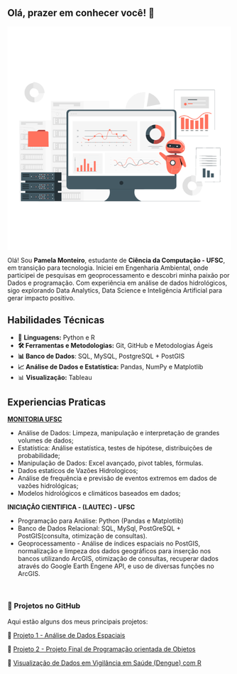 ## Olá, prazer em conhecer você! :wave:


<div align="center">
    <div style="display: flex; align-items: center;">
        <img src="img/Dados.gif">
    </div>
</div>



Olá! Sou **Pamela Monteiro**, estudante de **Ciência da Computação - UFSC**, em transição para tecnologia. Iniciei em Engenharia Ambiental, onde participei de pesquisas em geoprocessamento e descobri minha paixão por Dados e programação. Com experiência em análise de dados hidrológicos, sigo explorando Data Analytics, Data Science e Inteligência Artificial para gerar impacto positivo.

## Habilidades Técnicas 
- 📌 **Linguagens:** Python e R 
- **🛠 Ferramentas e Metodologias:** Git, GitHub e Metodologias Ágeis
- **📊 Banco de Dados**: SQL, MySQL, PostgreSQL + PostGIS
- **📈 Análise de Dados e Estatística:** Pandas, NumPy e Matplotlib 
- 📊 **Visualização:** Tableau  

## Experiencias Praticas 

[<b>  MONITORIA UFSC </b>](https://drive.google.com/file/d/1SaZKZqCLgirvBhReXTq4lTsuqOp3VVzn/view?usp=sharing)
  - Análise de Dados: Limpeza, manipulação e interpretação de grandes volumes de dados;
  - Estatística: Análise estatística, testes de hipótese, distribuições de probabilidade;
  - Manipulação de Dados: Excel avançado, pivot tables, fórmulas.
  - Dados estaticos de Vazões Hidrologicos;
  - Análise de frequência e previsão de eventos extremos em dados de vazões hidrológicas;
  - Modelos hidrológicos e climáticos baseados em dados;

<b> INICIAÇÂO CIENTIFICA - 
(LAUTEC) - UFSC </b> 
  - Programação para Análise: Python (Pandas e Matplotlib)
  - Banco de Dados Relacional: SQL, MySql, PostGreSQL + PostGIS(consulta, otimização de consultas).
  - Geoprocessamento - Análise de índices espaciais no PostGIS, normalização e limpeza dos dados geográficos para inserção nos bancos utilizando ArcGIS, otimização de consultas, recuperar dados através do Google Earth Engene API, e uso de diversas funções no ArcGIS. 

<br>

### 📂 Projetos no GitHub

Aqui estão alguns dos meus principais projetos:

🔹 [Projeto 1 - Análise de Dados Espaciais](https://github.com/pamelamontteiro/spatial-data-analysis-R)

🔹 [Projeto 2 - Projeto Final de Programação orientada de Objetos](https://github.com/pamelamontteiro/AdocaoPetsPOO)

🔹 [Visualização de Dados em Vigilância em Saúde (Dengue) com R](https://github.com/pamelamontteiro/r-data-viz)


<!-- <h3 align="left"> TECNOLOGIAS </h3> -->

<!-- <div align="left">
  <img src="https://cdn.jsdelivr.net/gh/devicons/devicon/icons/html5/html5-original.svg" height="25" alt="html5"  />
  <img width="8" />
  <img src="https://cdn.jsdelivr.net/gh/devicons/devicon/icons/css3/css3-original.svg" height="25" alt="css3"  />
  <img width="8" />
  <img src="https://cdn.jsdelivr.net/gh/devicons/devicon/icons/java/java-original.svg" height="25" alt="java"  />
  <img width="8" />
  <img src="https://cdn.jsdelivr.net/gh/devicons/devicon/icons/python/python-original.svg" height="25" alt="Python"  />
  <img width="8" />
  <img src="https://cdn.jsdelivr.net/gh/devicons/devicon/icons/mysql/mysql-original.svg" height="25" alt="mysql"  />
  <img width="8" />
  <img src="https://cdn.jsdelivr.net/gh/devicons/devicon/icons/postgresql/postgresql-original.svg" height="25" alt="postgresql logo"  />
  <img width="8" />
  <img src="https://cdn.jsdelivr.net/gh/devicons/devicon/icons/docker/docker-original.svg" height="25" alt="docker logo"  /> 
</div>
<br> -->

#
<br>

